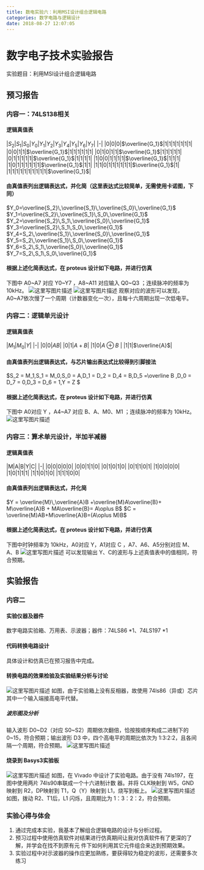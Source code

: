 ```yaml
---
title: 数电实验六：利用MSI设计组合逻辑电路
categories: 数字电路与逻辑设计
date: 2018-08-27 12:07:05
---
```

# 数字电子技术实验报告
实验题目：利用MSI设计组合逻辑电路
## 预习报告
### 内容一：74LS138相关
#### 逻辑真值表

|$S_2$|$S_1$|$S_0$|$Y_0$|$Y_1$|$Y_2$|$Y_3$|$Y_4$|$Y_5$|$Y_6$|$Y_7$|
|-|
|0|0|0|$\overline{G_1}$|1|1|1|1|1|1|1|
|0|0|1|1|$\overline{G_1}$|1|1|1|1|1|1|
|0|1|0|1|1|$\overline{G_1}$|1|1|1|1|1|
|0|1|1|1|1|1|$\overline{G_1}$|1|1|1|1|
|1|0|0|1|1|1|1|$\overline{G_1}$|1|1|1|
|1|0|1|1|1|1|1|1|$\overline{G_1}$|1|1|
|1|1|0|1|1|1|1|1|1|$\overline{G_1}$|1|
|1|1|1|1|1|1|1|1|1|1|$\overline{G_1}$|

#### 由真值表列出逻辑表达式，并化简（这里表达式比较简单，无需使用卡诺图，下同）

$Y_0=\overline{S_2}\,\overline{S_1}\,\overline{S_0}\,\overline{G_1}$
$Y_1=\overline{S_2}\,\overline{S_1}\,S_0\,\overline{G_1}$
$Y_2=\overline{S_2}\,S_1\,\overline{S_0}\,\overline{G_1}$
$Y_3=\overline{S_2}\,S_1\,S_0\,\overline{G_1}$
$Y_4=S_2\,\overline{S_1}\,\overline{S_0}\,\overline{G_1}$
$Y_5=S_2\,\overline{S_1}\,S_0\,\overline{G_1}$
$Y_6=S_2\,S_1\,\overline{S_0}\,\overline{G_1}$
$Y_7=S_2\,S_1\,S_0\,\overline{G_1}$

#### 根据上述化简表达式，在 proteus 设计如下电路，并进行仿真
下图中 A0~A7 对应 Y0~Y7 ，A8~A11 对应输入 Q0~Q3 ；连续脉冲的频率为 10kHz。
![这里写图片描述](https://img-blog.csdn.net/20180828230959825?watermark/2/text/aHR0cHM6Ly9ibG9nLmNzZG4ubmV0L3dfd2VpbGFu/font/5a6L5L2T/fontsize/400/fill/I0JBQkFCMA==/dissolve/70)
![这里写图片描述](https://img-blog.csdn.net/20180828231102955?watermark/2/text/aHR0cHM6Ly9ibG9nLmNzZG4ubmV0L3dfd2VpbGFu/font/5a6L5L2T/fontsize/400/fill/I0JBQkFCMA==/dissolve/70)
观察对应的波形可以发现，A0~A7依次慢了一个周期（计数器变化一次），且每十六周期出现一次低电平。
### 内容二：逻辑单元设计
#### 逻辑真值表

|$M_1$|$M_0$|$Y$|
|-|
|0|0|$AB$|
|0|1|$A+B$|
|1|0|$A\oplus B$ |
|1|1|$\overline{A}$|

#### 由真值表列出逻辑表达式，与芯片输出表达式比较得到引脚接法
$S_2 = M_1,S_1 = M_0,S_0 = A,D_1 = D_2 = D_4 = B,D_5 =\overline B ,D_0 = D_7 = 0,D_3 = D_6 = 1,Y = Z $
#### 根据上述化简表达式，在 proteus 设计如下电路，并进行仿真
下图中 A0对应 Y ，A4~A7 对应 B、A、M0、M1 ；连续脉冲的频率为 10kHz。
![这里写图片描述](https://img-blog.csdn.net/20180828231620442?watermark/2/text/aHR0cHM6Ly9ibG9nLmNzZG4ubmV0L3dfd2VpbGFu/font/5a6L5L2T/fontsize/400/fill/I0JBQkFCMA==/dissolve/70)
### 内容三：算术单元设计，半加半减器
#### 逻辑真值表

|M|A|B|Y|C|
|-|
|0|0|0|0|0|
|0|0|1|1|0|
|0|1|0|1|0|
|0|1|1|0|1|
|1|0|0|0|0|
|1|0|1|1|1|
|1|1|0|1|0|
|1|1|1|0|0|

#### 由真值表列出逻辑表达式，并化简
$Y = \overline{M}\,\overline{A}B +\overline{M}A\overline{B}+ M\overline{A}B + MA\overline{B}= A\oplus B$
$C = \overline{M}AB+M\overline{A}B=(A\oplus M)B$
#### 根据上述化简表达式，在 proteus 设计如下电路，并进行仿真
下图中时钟频率为 10kHz，A0对应 Y，A1对应 C ，A7、A6、A5分别对应 M、A、B
![这里写图片描述](https://img-blog.csdn.net/20180828231946894?watermark/2/text/aHR0cHM6Ly9ibG9nLmNzZG4ubmV0L3dfd2VpbGFu/font/5a6L5L2T/fontsize/400/fill/I0JBQkFCMA==/dissolve/70)
可以发现输出 Y、C的波形与上述真值表中的值相同，符合预期。
## 实验报告
### 内容二
#### 实验仪器及器件
数字电路实验箱、万用表、示波器；器件：74LS86 *1、74LS197 *1
#### 代码转换电路设计
具体设计和仿真已在预习报告中完成。
#### 转换电路的效果检验及实验结果分析与讨论
![这里写图片描述](https://img-blog.csdn.net/2018082823261141?watermark/2/text/aHR0cHM6Ly9ibG9nLmNzZG4ubmV0L3dfd2VpbGFu/font/5a6L5L2T/fontsize/400/fill/I0JBQkFCMA==/dissolve/70)
如图，由于实验箱上没有反相器，故使用 74ls86（异或）芯片其中一个输入端接高电平代替。
##### 波形图及分析
输入波形 D0~D2（对应 S0~S2）周期依次翻倍，恰按按顺序构成二进制下的 0~15，符合预期；输出波形 D3 中，四个高电平的周期比依次为 1:3:2:2，且各间隔一个周期，符合预期。
![这里写图片描述](https://img-blog.csdn.net/20180828232814720?watermark/2/text/aHR0cHM6Ly9ibG9nLmNzZG4ubmV0L3dfd2VpbGFu/font/5a6L5L2T/fontsize/400/fill/I0JBQkFCMA==/dissolve/70)
#### 烧录到 Basys3实验板
![这里写图片描述](https://img-blog.csdn.net/20180828232955991?watermark/2/text/aHR0cHM6Ly9ibG9nLmNzZG4ubmV0L3dfd2VpbGFu/font/5a6L5L2T/fontsize/400/fill/I0JBQkFCMA==/dissolve/70)
如图，在 Vivado 中设计了实验电路。由于没有 74ls197，在图中使用两片 74ls90串联成一个十六进制计数 器。并将 CLK映射到 W5，GND 映射到 R2，DP映射到 T1，Q（Y）映射到 L1，烧写到板上。
![这里写图片描述](https://img-blog.csdn.net/20180828233205288?watermark/2/text/aHR0cHM6Ly9ibG9nLmNzZG4ubmV0L3dfd2VpbGFu/font/5a6L5L2T/fontsize/400/fill/I0JBQkFCMA==/dissolve/70)
如图，拨动 R2、T1后，L1 闪烁，且周期比为 1：3：2：2，符合预期。
### 实验心得与体会
1. 通过完成本实验，我基本了解组合逻辑电路的设计与分析过程。
2. 预习过程中使用仿真软件对结果进行仿真期间让我对仿真软件有了更深的了解，并学会在找不到原有元 件下如何利用其它元件组合来达到预期效果。
3. 实验过程中对示波器的操作应更加熟练，要获得较为稳定的波形，还需要多次练习
